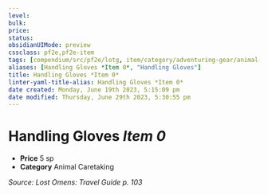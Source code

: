 ```yaml
---
level:
bulk:
price:
status:
obsidianUIMode: preview
cssclass: pf2e,pf2e-item
tags: [compendium/src/pf2e/lotg, item/category/adventuring-gear/animal-caretaking]
aliases: [Handling Gloves *Item 0*, "Handling Gloves"]
title: Handling Gloves *Item 0*
linter-yaml-title-alias: Handling Gloves *Item 0*
date created: Monday, June 19th 2023, 5:15:09 pm
date modified: Thursday, June 29th 2023, 5:30:55 pm
---
```


# Handling Gloves *Item 0*

- **Price** 5 sp
- **Category** Animal Caretaking

*Source: Lost Omens: Travel Guide p. 103*
